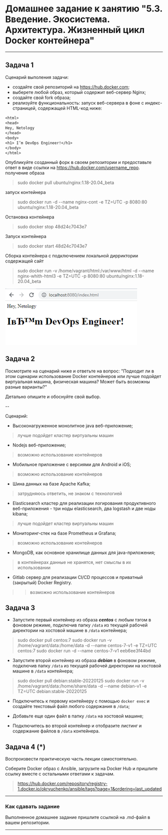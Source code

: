 
# Домашнее задание к занятию "5.3. Введение. Экосистема. Архитектура. Жизненный цикл Docker контейнера"
---
## Задача 1
Сценарий выполения задачи:
- создайте свой репозиторий на https://hub.docker.com;
- выберете любой образ, который содержит веб-сервер Nginx;
- создайте свой fork образа;
- реализуйте функциональность:
запуск веб-сервера в фоне с индекс-страницей, содержащей HTML-код ниже:
```
<html>
<head>
Hey, Netology
</head>
<body>
<h1> I’m DevOps Engineer!</h1>
</body>
</html>
```
Опубликуйте созданный форк в своем репозитории и предоставьте ответ в виде ссылки на https://hub.docker.com/username_repo.
получение образа 
>sudo docker pull ubuntu/nginx:1.18-20.04_beta

запуск контейнера
>sudo docker run -d --name nginx-cont -e TZ=UTC -p 8080:80 ubuntu/nginx:1.18-20.04_beta

Остановка контейнера
>sudo docker stop 48d24c7043e7

Запуск контейнера

>sudo docker start 48d24c7043e7

Сборка контейнера с подключением локальной дирриктории содержащей сайт

> sudo docker run -v /home/vagrant/html:/var/www/html -d --name nginx-whith-html3 -e TZ=UTC -p 8080:80 ubuntu/nginx:1.18-20.04_beta 

![img.png](img.png)
## Задача 2

Посмотрите на сценарий ниже и ответьте на вопрос:
"Подходит ли в этом сценарии использование Docker контейнеров или лучше подойдет виртуальная машина, физическая машина? Может быть возможны разные варианты?"

Детально опишите и обоснуйте свой выбор.

--

Сценарий:

- Высоконагруженное монолитное java веб-приложение;
>лучше подойдет кластер виртуальны машин
- Nodejs веб-приложение;
>возможно использование контейнеров
- Мобильное приложение c версиями для Android и iOS;
>возможно использование контейнеров
- Шина данных на базе Apache Kafka;
>затрудняюсь ответить, не знаком с технологией
- Elasticsearch кластер для реализации логирования продуктивного веб-приложения - три ноды elasticsearch, два logstash и две ноды kibana;
>лучше подойдет кластер виртуальны машин
- Мониторинг-стек на базе Prometheus и Grafana;
>возможно использование контейнеров
- MongoDB, как основное хранилище данных для java-приложения;
>в контейнерах данные не хранятся, нет смыслы в их использовании
- Gitlab сервер для реализации CI/CD процессов и приватный (закрытый) Docker Registry.
>>возможно использование контейнеров

## Задача 3

- Запустите первый контейнер из образа ***centos*** c любым тэгом в фоновом режиме, подключив папку ```/data``` из текущей рабочей директории на хостовой машине в ```/data``` контейнера;
>sudo docker pull centos:7
> sudo docker run -v /home/vagrant/data:/home/data -d --name centos-7-v1 -e TZ=UTC  centos:7 
> sudo docker run -d --name centos-7-v1 eeb6ee3f44bd 
- Запустите второй контейнер из образа ***debian*** в фоновом режиме, подключив папку ```/data``` из текущей рабочей директории на хостовой машине в ```/data``` контейнера;
>sudo docker pull debian:stable-20220125
> sudo docker run -v /home/vagrant/data:/home/share/data -d --name debian-v1 -e TZ=UTC  debian:stable-20220125
- Подключитесь к первому контейнеру с помощью ```docker exec``` и создайте текстовый файл любого содержания в ```/data```;
>
- Добавьте еще один файл в папку ```/data``` на хостовой машине;
>
- Подключитесь во второй контейнер и отобразите листинг и содержание файлов в ```/data``` контейнера.
>
## Задача 4 (*)

Воспроизвести практическую часть лекции самостоятельно.

Соберите Docker образ с Ansible, загрузите на Docker Hub и пришлите ссылку вместе с остальными ответами к задачам.

>https://hub.docker.com/repository/registry-1.docker.io/okryuchenko/ansible/tags?page=1&ordering=last_updated

---

### Как cдавать задание

Выполненное домашнее задание пришлите ссылкой на .md-файл в вашем репозитории.

---
